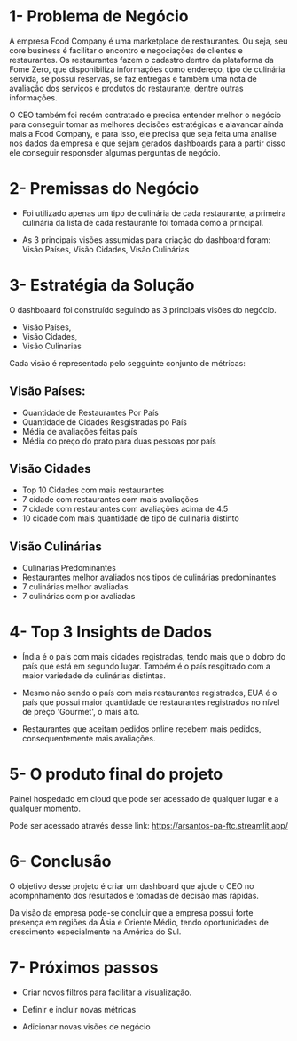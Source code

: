 # 1- Problema de Negócio

A empresa Food Company é uma marketplace de restaurantes. Ou seja, seu core business é facilitar o encontro e negociações de clientes e restaurantes. Os restaurantes fazem o cadastro dentro da plataforma da Fome Zero, que disponibiliza informações como endereço, tipo de culinária servida, se possui reservas, se faz entregas e também uma nota de avaliação dos serviços e produtos do restaurante, dentre outras informações.


O CEO também foi recém contratado e precisa entender melhor o negócio para conseguir tomar as melhores decisões estratégicas e alavancar ainda mais a Food Company, e para isso, ele precisa que seja feita uma análise nos dados da empresa e que sejam gerados dashboards para a partir disso ele conseguir responsder algumas perguntas de negócio.



# 2- Premissas do Negócio

- Foi utilizado apenas um tipo de culinária de cada restaurante, a primeira culinária da lista de cada restaurante foi tomada como a principal.

- As 3 principais visões assumidas para criação do dashboard foram: Visão Países, Visão Cidades, Visão Culinárias


# 3- Estratégia da Solução

O dashboaard foi construído seguindo as 3 principais visões do negócio.

- Visão Países, 
- Visão Cidades,
- Visão Culinárias

Cada visão é representada pelo segguinte conjunto de métricas:

## Visão Países:

- Quantidade de Restaurantes Por País
- Quantidade de Cidades Resgistradas po País
- Média de avaliações feitas país
- Média do preço do prato para duas pessoas por país


## Visão Cidades

- Top 10 Cidades com mais restaurantes
- 7 cidade com restaurantes com mais avaliações
- 7 cidade com restaurantes com avaliações acima de 4.5
- 10 cidade com mais quantidade de tipo de culinária distinto


## Visão Culinárias

- Culinárias Predominantes
- Restaurantes melhor avaliados nos tipos de culinárias predominantes
- 7 culinárias melhor avaliadas
- 7 culinárias com pior avaliadas



# 4- Top 3 Insights de Dados

- Índia é o país com mais cidades registradas, tendo mais que o dobro do país que está em segundo lugar. Também é o país resgitrado com a maior variedade de culinárias distintas.

- Mesmo não sendo o país com mais restaurantes registrados, EUA é o país que possui maior quantidade de restaurantes registrados no nível de preço 'Gourmet', o mais alto.

- Restaurantes que aceitam pedidos online recebem mais pedidos, consequentemente mais avaliações.



# 5- O produto final do projeto

Painel hospedado em cloud que pode ser acessado de qualquer lugar e a qualquer momento.

Pode ser acessado através desse link: https://arsantos-pa-ftc.streamlit.app/


# 6- Conclusão

O objetivo desse projeto é criar um dashboard que ajude o CEO no acompnhamento dos resultados e tomadas de decisão mas rápidas. 

Da visão da empresa pode-se concluir que a empresa possui forte presença em regiões da Ásia e Oriente Médio, tendo oportunidades de crescimento especialmente na América do Sul.


# 7- Próximos passos

- Criar novos filtros para facilitar a visualização.

- Definir e incluir novas métricas

- Adicionar novas visões de negócio
